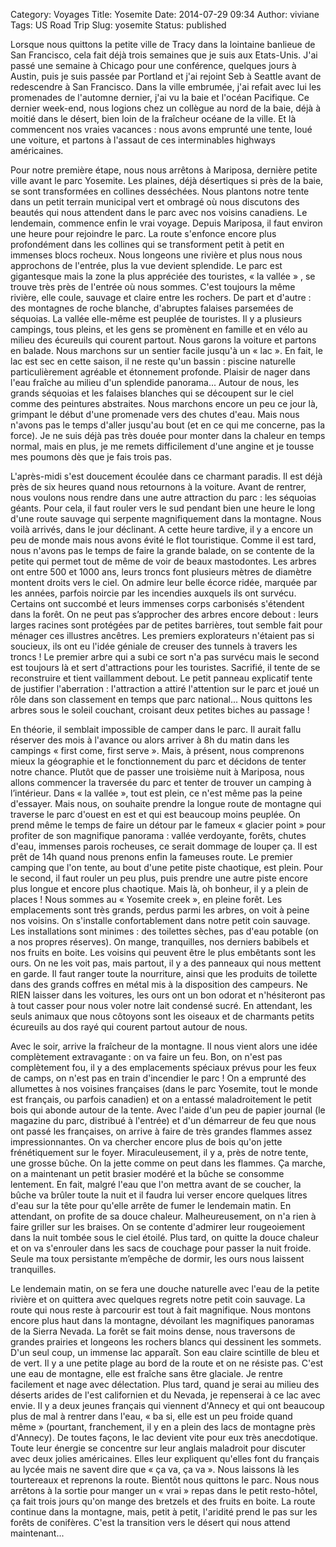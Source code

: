 Category: Voyages
Title: Yosemite
Date: 2014-07-29 09:34
Author: viviane
Tags: US Road Trip
Slug: yosemite
Status: published

Lorsque nous quittons la petite ville de Tracy dans la lointaine banlieue de San Francisco, cela fait déjà trois semaines que je suis aux Etats-Unis. J'ai passé une semaine à Chicago pour une conférence, quelques jours à Austin, puis je suis passée par Portland et j'ai rejoint Seb à Seattle avant de redescendre à San Francisco. Dans la ville embrumée, j'ai refait avec lui les promenades de l'automne dernier, j'ai vu la baie et l'océan Pacifique. Ce dernier week-end, nous logions chez un collègue au nord de la baie, déjà à moitié dans le désert, bien loin de la fraîcheur océane de la ville. Et là commencent nos vraies vacances : nous avons emprunté une tente, loué une voiture, et partons à l'assaut de ces interminables highways américaines.

Pour notre première étape, nous nous arrêtons à Mariposa, dernière petite ville avant le parc Yosemite. Les plaines, déjà désertiques si près de la baie, se sont transformées en collines desséchées. Nous plantons notre tente dans un petit terrain municipal vert et ombragé où nous discutons des beautés qui nous attendent dans le parc avec nos voisins canadiens. Le lendemain, commence enfin le vrai voyage. Depuis Mariposa, il faut environ une heure pour rejoindre le parc. La route s'enfonce encore plus profondément dans les collines qui se transforment petit à petit en immenses blocs rocheux. Nous longeons une rivière et plus nous nous approchons de l'entrée, plus la vue devient splendide. Le parc est gigantesque mais la zone la plus appréciée des touristes, « la vallée » , se trouve très près de l'entrée où nous sommes. C'est toujours la même rivière, elle coule, sauvage et claire entre les rochers. De part et d'autre : des montagnes de roche blanche, d'abruptes falaises parsemées de séquoias. La vallée elle-même est peuplée de touristes. Il y a plusieurs campings, tous pleins, et les gens se promènent en famille et en vélo au milieu des écureuils qui courent partout. Nous garons la voiture et partons en balade. Nous marchons sur un sentier facile jusqu'à un « lac ». En fait, le lac est sec en cette saison, il ne reste qu'un bassin : piscine naturelle particulièrement agréable et étonnement profonde. Plaisir de nager dans l'eau fraîche au milieu d'un splendide panorama... Autour de nous, les grands séquoias et les falaises blanches qui se découpent sur le ciel comme des peintures abstraites. Nous marchons encore un peu ce jour là, grimpant le début d'une promenade vers des chutes d'eau. Mais nous n'avons pas le temps d'aller jusqu'au bout (et en ce qui me concerne, pas la force). Je ne suis déjà pas très douée pour monter dans la chaleur en temps normal, mais en plus, je me remets difficilement d'une angine et je tousse mes poumons dès que je fais trois pas.

L'après-midi s'est doucement écoulée dans ce charmant paradis. Il est déjà près de six heures quand nous retournons à la voiture. Avant de rentrer, nous voulons nous rendre dans une autre attraction du parc : les séquoias géants. Pour cela, il faut rouler vers le sud pendant bien une heure le long d'une route sauvage qui serpente magnifiquement dans la montagne. Nous voilà arrivés, dans le jour déclinant. A cette heure tardive, il y a encore un peu de monde mais nous avons évité le flot touristique. Comme il est tard, nous n'avons pas le temps de faire la grande balade, on se contente de la petite qui permet tout de même de voir de beaux mastodontes. Les arbres ont entre 500 et 1000 ans, leurs troncs font plusieurs mètres de diamètre montent droits vers le ciel. On admire leur belle écorce ridée, marquée par les années, parfois noircie par les incendies auxquels ils ont survécu. Certains ont succombé et leurs immenses corps carbonisés s'étendent dans la forêt. On ne peut pas s’approcher des arbres encore debout : leurs larges racines sont protégées par de petites barrières, tout semble fait pour ménager ces illustres ancêtres. Les premiers explorateurs n'étaient pas si soucieux, ils ont eu l'idée géniale de creuser des tunnels à travers les troncs ! Le premier arbre qui a subi ce sort n'a pas survécu mais le second est toujours là et sert d'attractions pour les touristes. Sacrifié, il tente de se reconstruire et tient vaillamment debout. Le petit panneau explicatif tente de justifier l'aberration : l'attraction a attiré l'attention sur le parc et joué un rôle dans son classement en temps que parc national... Nous quittons les arbres sous le soleil couchant, croisant deux petites biches au passage !

En théorie, il semblait impossible de camper dans le parc. Il aurait fallu réserver des mois à l'avance ou alors arriver à 8h du matin dans les campings « first come, first serve ». Mais, à présent, nous comprenons mieux la géographie et le fonctionnement du parc et décidons de tenter notre chance. Plutôt que de passer une troisième nuit à Mariposa, nous allons commencer la traversée du parc et tenter de trouver un camping à l’intérieur. Dans « la vallée », tout est plein, ce n'est même pas la peine d'essayer. Mais nous, on souhaite prendre la longue route de montagne qui traverse le parc d'ouest en est et qui est beaucoup moins peuplée. On prend même le temps de faire un détour par le fameux « glacier point » pour profiter de son magnifique panorama : vallée verdoyante, forêts, chutes d'eau, immenses parois rocheuses, ce serait dommage de louper ça.  Il est prêt de 14h quand nous prenons enfin la fameuses route. Le premier camping que l'on tente, au bout d'une petite piste chaotique, est plein. Pour le second, il faut rouler un peu plus, puis prendre une autre piste encore plus longue et encore plus chaotique. Mais là, oh bonheur, il y a plein de places ! Nous sommes au « Yosemite creek », en pleine forêt. Les emplacements sont très grands, perdus parmi les arbres, on voit à peine nos voisins. On s'installe confortablement dans notre petit coin sauvage. Les installations sont minimes : des toilettes sèches, pas d'eau potable (on a nos propres réserves). On mange, tranquilles, nos derniers babibels et nos fruits en boite. Les voisins qui peuvent être le plus embêtants sont les ours. On ne les voit pas, mais partout, il y a des panneaux qui nous mettent en garde. Il faut ranger toute la nourriture, ainsi que les produits de toilette dans des grands coffres en métal mis à la disposition des campeurs. Ne RIEN laisser dans les voitures, les ours ont un bon odorat et n'hésiteront pas à tout casser pour nous voler notre lait condensé sucré. En attendant, les seuls animaux que nous côtoyons sont les oiseaux et de charmants petits écureuils au dos rayé qui courent partout autour de nous.

Avec le soir, arrive la fraîcheur de la montagne. Il nous vient alors une idée complètement extravagante : on va faire un feu. Bon, on n'est pas complètement fou, il y a des emplacements spéciaux prévus pour les feux de camps, on n'est pas en train d'incendier le parc ! On a emprunté des allumettes à nos voisines françaises (dans le parc Yosemite, tout le monde est français, ou parfois canadien) et on a entassé maladroitement le petit bois qui abonde autour de la tente. Avec l'aide d'un peu de papier journal (le magazine du parc, distribué à l'entrée) et d'un démarreur de feu que nous ont passé les françaises, on arrive à faire de très grandes flammes assez impressionnantes. On va chercher encore plus de bois qu'on jette frénétiquement sur le foyer. Miraculeusement, il y a, près de notre tente, une grosse bûche. On la jette comme on peut dans les flammes. Ça marche, on a maintenant un petit brasier modéré et la bûche se consomme lentement. En fait, malgré l'eau que l'on mettra avant de se coucher, la bûche va brûler toute la nuit et il faudra lui verser encore quelques litres d'eau sur la tête pour qu'elle arrête de fumer le lendemain matin. En attendant, on profite de sa douce chaleur. Malheureusement, on n'a rien à faire griller sur les braises. On se contente d'admirer leur rougeoiement dans la nuit tombée sous le ciel étoilé. Plus tard, on quitte la douce chaleur et on va s'enrouler dans les sacs de couchage pour passer la nuit froide. Seule ma toux persistante m’empêche de dormir, les ours nous laissent tranquilles.

Le lendemain matin, on se fera une douche naturelle avec l'eau de la petite rivière et on quittera avec quelques regrets notre petit coin sauvage. La route qui nous reste à parcourir est tout à fait magnifique. Nous montons encore plus haut dans la montagne, dévoilant les magnifiques panoramas de la Sierra Nevada. La forêt se fait moins dense, nous traversons de grandes prairies et longeons les rochers blancs qui dessinent les sommets. D'un seul coup, un immense lac apparaît. Son eau claire scintille de bleu et de vert. Il y a une petite plage au bord de la route et on ne résiste pas. C'est une eau de montagne, elle est fraîche sans être glaciale. Je rentre facilement et nage avec délectation. Plus tard, quand je serai au milieu des déserts arides de l'est californien et du Nevada, je repenserai à ce lac avec envie. Il y a deux jeunes français qui viennent d'Annecy et qui ont beaucoup plus de mal à rentrer dans l'eau, « ba si, elle est un peu froide quand même » (pourtant, franchement, il y en a plein des lacs de montagne près d'Annecy). De toutes façons, le lac devient vite pour eux très anecdotique. Toute leur énergie se concentre sur leur anglais maladroit pour discuter avec deux jolies américaines. Elles leur expliquent qu'elles font du français au lycée mais ne savent dire que « ça va, ça va ».  Nous laissons là les tourtereaux et reprenons la route.  Bientôt nous quittons le parc. Nous nous arrêtons à la sortie pour manger un « vrai » repas dans le petit resto-hôtel, ça fait trois jours qu'on mange des bretzels et des fruits en boite. La route continue dans la montagne, mais, petit à petit, l'aridité prend le pas sur les forêts de conifères. C'est la transition vers le désert qui nous attend maintenant...
